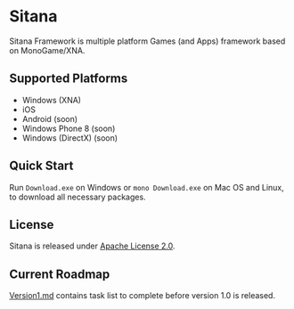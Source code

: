 # Sitana

Sitana Framework is multiple platform Games (and Apps) framework based on MonoGame/XNA.

## Supported Platforms

* Windows (XNA)
* iOS
* Android (soon)
* Windows Phone 8 (soon)
* Windows (DirectX) (soon)

## Quick Start

Run `Download.exe` on Windows or `mono Download.exe` on Mac OS and Linux, to download all necessary packages.

## License

Sitana is released under [Apache License 2.0](LICENSE.txt).

## Current Roadmap

[Version1.md](Version1.md) contains task list to complete before version 1.0 is released.

